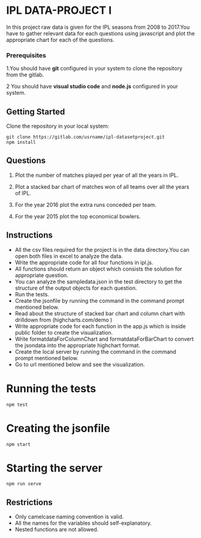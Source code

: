 
# IPL DATA-PROJECT I

In this project raw data is given for the IPL seasons from 2008 to 2017.You have to gather relevant data for each questions using javascript and plot the appropriate chart for each of the
questions.
### Prerequisites

1.You should have ****git**** configured in your system to clone the repository from the gitlab. 


2 You should have ****visual studio code**** and ****node.js**** configured in your system. 
## Getting Started
Clone the repository in your local system:
```
git clone https://gitlab.com/usrname/ipl-datasetproject.git
npm install
```
## Questions
1.  Plot the number of matches played per year of all the years in IPL.

2.  Plot a stacked bar chart of matches won of all teams over all the years of IPL.

3.  For the year 2016 plot the extra runs conceded per team.

4.  For the year 2015 plot the top economical bowlers.  

## Instructions
* All the csv files required for the project is in the data directory.You can open both files in excel to analyze the data.
* Write the appropriate code for all four functions in ipl.js.
* All functions should return an object which consists the solution for appropriate question.
* You can analyze the sampledata.json in the test directory to get the structure of the output objects for each question.
* Run the tests.
* Create the jsonfile by running the command in the command prompt mentioned below. 
* Read about the structure of stacked bar chart and column chart with drilldown from (highcharts.com/demo )
* Write appropriate code for each function in the app.js which is inside public folder to create the visualization.
* Write formatdataForColumnChart and formatdataForBarChart to convert the jsondata into the appropriate highchart format.
* Create the local server by running the command in the command prompt mentioned below.
* Go to url mentioned below  and see the visualization.


# Running the tests
```
npm test 
```
# Creating the jsonfile
```
npm start
```
# Starting the server
```
npm run serve
```
## Restrictions

* Only camelcase naming convention is valid.
* All the names for the variables should self-explanatory.
* Nested functions are not allowed.
